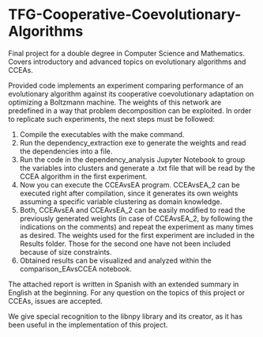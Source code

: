 # TFG-Cooperative-Coevolutionary-Algorithms
Final project for a double degree in Computer Science and Mathematics. Covers introductory and advanced topics on evolutionary algorithms and CCEAs.

Provided code implements an experiment comparing performance of an evolutionary algorithm against its cooperative coevolutionary adaptation on optimizing a Boltzmann machine. The weights of this network are predefined in a way that problem decomposition can be exploited. In order to replicate such experiments, the next steps must be followed:

  1. Compile the executables with the make command.
  2. Run the dependency_extraction exe to generate the weights and read the dependencies into a file.
  3. Run the code in the dependency_analysis Jupyter Notebook to group the variables into clusters and generate a .txt file that will be read by the CCEA algorithm in the first experiment.
  4. Now you can execute the CCEAvsEA program. CCEAvsEA_2 can be executed right after compilation, since it generates its own weights assuming a specific variable clustering as domain knowledge.
  5. Both, CCEAvsEA and CCEAvsEA_2 can be easily modified to read the previously generated weights (in case of CCEAvsEA_2, by following the indications on the comments) and repeat the experiment as many times as desired. The weights used for the first experiment are included in the Results folder. Those for the second one  have not been included because of size constraints.
  6. Obtained results can be visualized and analyzed within the comparison_EAvsCCEA notebook.

The attached report is written in Spanish with an extended summary in English at the beginning. For any question on the topics of this project or CCEAs, issues are accepted.

We give special recognition to the libnpy library and its creator, as it has been useful in the implementation of this project.

